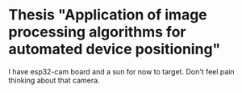 # Thesis "Application of image processing algorithms for automated device positioning"

I have esp32-cam board and a sun for now to target. Don't feel pain thinking about that camera.